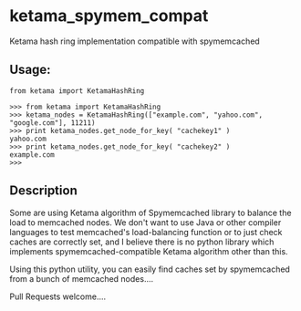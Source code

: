 # ketama_spymem_compat
Ketama hash ring implementation compatible with spymemcached


## Usage:

```
from ketama import KetamaHashRing

>>> from ketama import KetamaHashRing
>>> ketama_nodes = KetamaHashRing(["example.com", "yahoo.com", "google.com"], 11211)
>>> print ketama_nodes.get_node_for_key( "cachekey1" )
yahoo.com
>>> print ketama_nodes.get_node_for_key( "cachekey2" )
example.com
>>>
```

## Description

Some are using Ketama algorithm of Spymemcached library to balance the load to memcached nodes.
We don't want to use Java or other compiler languages to test memcached's load-balancing function or to just check caches are correctly set, and I believe there is no python library which implements spymemcached-compatible Ketama algorithm other than this.

Using this python utility, you can easily find caches set by spymemcached from a bunch of memcached nodes....



Pull Requests welcome....

